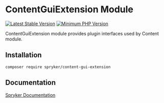 # ContentGuiExtension Module
[![Latest Stable Version](https://poser.pugx.org/spryker/content-gui-extension/v/stable.svg)](https://packagist.org/packages/spryker/content-gui-extension)
[![Minimum PHP Version](https://img.shields.io/badge/php-%3E%3D%208.0-8892BF.svg)](https://php.net/)

ContentGuiExtension module provides plugin interfaces used by Content module.

## Installation

```
composer require spryker/content-gui-extension
```

## Documentation

[Spryker Documentation](https://docs.spryker.com)

